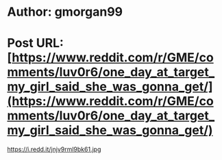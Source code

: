 # Author: gmorgan99
# Post URL: [https://www.reddit.com/r/GME/comments/luv0r6/one_day_at_target_my_girl_said_she_was_gonna_get/](https://www.reddit.com/r/GME/comments/luv0r6/one_day_at_target_my_girl_said_she_was_gonna_get/)


https://i.redd.it/jnjv9rml9bk61.jpg